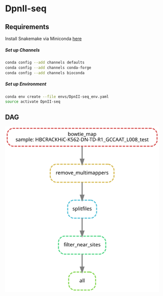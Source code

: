 # DpnII-seq
## Requirements
Install Snakemake via Miniconda [here](https://snakemake.readthedocs.io/en/stable/getting_started/installation.html)
##### Set up Channels
```bash
conda config --add channels defaults
conda config --add channels conda-forge
conda config --add channels bioconda
```
##### Set up Environment
```bash
conda env create --file envs/DpnII-seq_env.yaml
source activate DpnII-seq
```
## DAG
<img src="https://github.com/tborrman/DpnII-seq/blob/master/dag.svg" alt="dag" width=500px>
